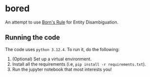 # bored

An attempt to use [Born's Rule](https://bornrule.eguidotti.com) for Entity Disambiguation.

## Running the code

The code uses `python 3.12.4`. To run it, do the following:

1. (Optional) Set up a virtual environment.
2. Install all the requirements (i.e, `pip install -r requirements.txt`).
3. Run the jupyter notebook that most interests you!
